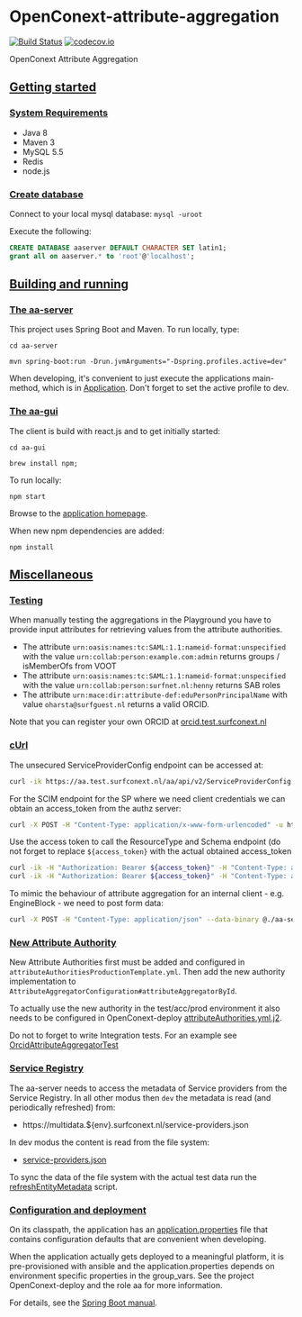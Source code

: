 # OpenConext-attribute-aggregation

[![Build Status](https://travis-ci.org/OpenConext/OpenConext-attribute-aggregation.svg)](https://travis-ci.org/OpenConext/OpenConext-attribute-aggregation)
[![codecov.io](https://codecov.io/github/OpenConext/OpenConext-attribute-aggregation/coverage.svg)](https://codecov.io/github/OpenConext/OpenConext-attribute-aggregation)

OpenConext Attribute Aggregation

## [Getting started](#getting-started)

### [System Requirements](#system-requirements)

- Java 8
- Maven 3
- MySQL 5.5
- Redis
- node.js

### [Create database](#create-database)

Connect to your local mysql database: `mysql -uroot`

Execute the following:

```sql
CREATE DATABASE aaserver DEFAULT CHARACTER SET latin1;
grant all on aaserver.* to 'root'@'localhost';
```

## [Building and running](#building-and-running)

### [The aa-server](#aa-server)

This project uses Spring Boot and Maven. To run locally, type:

`cd aa-server`

`mvn spring-boot:run -Drun.jvmArguments="-Dspring.profiles.active=dev"`

When developing, it's convenient to just execute the applications main-method, which is in [Application](aa-server/src/main/java/aa/Application.java). Don't forget
to set the active profile to dev.

### [The aa-gui](#aa-gui)

The client is build with react.js and to get initially started:

`cd aa-gui`

`brew install npm;`

To run locally:

`npm start`

Browse to the [application homepage](http://localhost:8000/).

When new npm dependencies are added:

`npm install`

## [Miscellaneous](#miscellaneous)

### [Testing](#testing)

When manually testing the aggregations in the Playground you have to provide input attributes for retrieving values from the attribute authorities.

* The attribute `urn:oasis:names:tc:SAML:1.1:nameid-format:unspecified` with the value `urn:collab:person:example.com:admin` returns groups / isMemberOfs from VOOT
* The attribute `urn:oasis:names:tc:SAML:1.1:nameid-format:unspecified` with the value `urn:collab:person:surfnet.nl:henny` returns SAB roles
* The attribute `urn:mace:dir:attribute-def:eduPersonPrincipalName` with value `oharsta@surfguest.nl` returns a valid ORCID.

Note that you can register your own ORCID at [orcid.test.surfconext.nl](https://orcid.test.surfconext.nl)

### [cUrl](#curl)

The unsecured ServiceProviderConfig endpoint can be accessed at:

```bash
curl -ik https://aa.test.surfconext.nl/aa/api/v2/ServiceProviderConfig -H "Content-Type: application/json"
```

For the SCIM endpoint for the SP where we need client credentials we can obtain an access_token from the authz server:

```bash
curl -X POST -H "Content-Type: application/x-www-form-urlencoded" -u https@//aa.test.surfconext.nl:secret -d "grant_type=client_credentials&scope=attribute-aggregation" https://authz.test.surfconext.nl/oauth/token
```

Use the access token to call the ResourceType and Schema endpoint (do not forget to replace ``${access_token}`` with the actual obtained access_token

```bash
curl -ik -H "Authorization: Bearer ${access_token}" -H "Content-Type: application/json" https://aa.test.surfconext.nl/aa/api/v2/ResourceType
curl -ik -H "Authorization: Bearer ${access_token}" -H "Content-Type: application/json" https://aa.test.surfconext.nl/aa/api/v2/Schema
```

To mimic the behaviour of attribute aggregation for an internal client - e.g. EngineBlock - we need to post form data:

```bash
curl -X POST -H "Content-Type: application/json" --data-binary @./aa-server/src/test/resources/json/eb/request.json -u eb:secret https://aa.test.surfconext.nl/aa/api/attribute/aggregate
```

### [New Attribute Authority](#new-attribute-authority)

New Attribute Authorities first must be added and configured in `attributeAuthoritiesProductionTemplate.yml`. Then add the new authority implementation to `AttributeAggregatorConfiguration#attributeAggregatorById`.

To actually use the new authority in the test/acc/prod environment it also needs to be configured in OpenConext-deploy [attributeAuthorities.yml.j2](https://github.com/OpenConext/OpenConext-deploy/blob/master/roles/aa/templates/attributeAuthorities.yml.j2).

Do not to forget to write Integration tests. For an example see [OrcidAttributeAggregatorTest](aa-server/src/test/java/aa/aggregators/orcid/OrcidAttributeAggregatorTest.java)

### [Service Registry](#service-registry)

The aa-server needs to access the metadata of Service providers from the Service Registry. In all other modus then `dev` the metadata is read (and periodically refreshed) from:
  
* https://multidata.${env}.surfconext.nl/service-providers.json

In dev modus the content is read from the file system:

* [service-providers.json](aa-server/src/main/resources/service-registry/service-providers.json)

To sync the data of the file system with the actual test data run the [refreshEntityMetadata](aa-server/scripts/refreshEntityMetadata.sh) script.

### [Configuration and deployment](#configuration-and-deployment)

On its classpath, the application has an [application.properties](aa-server/src/main/resources/application.properties) file that
contains configuration defaults that are convenient when developing.

When the application actually gets deployed to a meaningful platform, it is pre-provisioned with ansible and the application.properties depends on
environment specific properties in the group_vars. See the project OpenConext-deploy and the role aa for more information.

For details, see the [Spring Boot manual](http://docs.spring.io/spring-boot/docs/1.2.1.RELEASE/reference/htmlsingle/).
